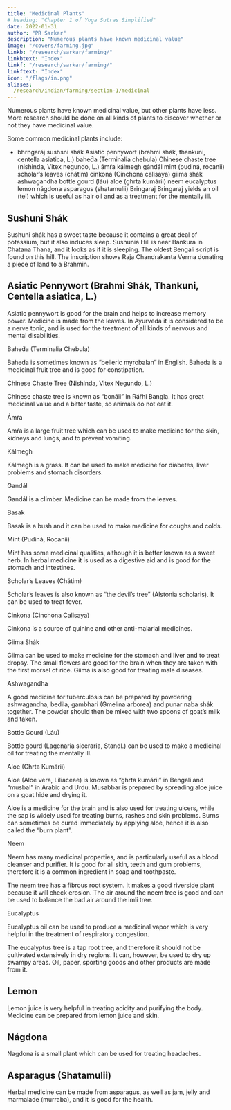 ```yaml
---
title: "Medicinal Plants"
# heading: "Chapter 1 of Yoga Sutras Simplified"
date: 2022-01-31
author: "PR Sarkar"
description: "Numerous plants have known medicinal value"
image: "/covers/farming.jpg"
linkb: "/research/sarkar/farming/"
linkbtext: "Index"
linkf: "/research/sarkar/farming/"
linkftext: "Index"
icon: "/flags/in.png"
aliases:
  /research/indian/farming/section-1/medicinal
---
```



Numerous plants have known medicinal value, but other plants have less. More research should be done on all kinds of plants to discover whether or not they have medicinal value.

Some common medicinal plants include:
- bhrngaráj
sushsni shák
Asiatic pennywort (brahmi shák, thankuni, centella asiatica, L.)
bahed́a (Terminalia chebula)
Chinese chaste tree (nishinda, Vitex negundo, L.)
ámŕa
kálmegh
gándál
mint (pudiná, rocanii)
scholar’s leaves (chátim)
cinkona (Cinchona calisaya)
giima shák
ashwagandha
bottle gourd (láu)
aloe (ghrta kumárii)
neem
eucalyptus
lemon
nágdona
asparagus (shatamulii)
Bringaraj
Bringaraj yields an oil (tel) which is useful as hair oil and as a treatment for the mentally ill.

## Sushuni Shák

Sushuni shák has a sweet taste because it contains a great deal of potassium, but it also induces sleep. Sushunia Hill is near Bankura in Chatana Thana, and it looks as if it is sleeping. The oldest Bengali script is found on this hill. The inscription shows Raja Chandrakanta Verma donating a piece of land to a Brahmin.

## Asiatic Pennywort (Brahmi Shák, Thankuni, Centella asiatica, L.)

Asiatic pennywort is good for the brain and helps to increase memory power. Medicine is made from the leaves. In Ayurveda it is considered to be a nerve tonic, and is used for the treatment of all kinds of nervous and mental disabilities.

Bahed́a (Terminalia Chebula)

Baheda is sometimes known as “belleric myrobalan” in English. Baheda is a medicinal fruit tree and is good for constipation.

Chinese Chaste Tree (Nishinda, Vitex Negundo, L.)

Chinese chaste tree is known as “bonáii” in Ráŕhi Bangla. It has great medicinal value and a bitter taste, so animals do not eat it.

Ámŕa

Amŕa is a large fruit tree which can be used to make medicine for the skin, kidneys and lungs, and to prevent vomiting.

Kálmegh

Kálmegh is a grass. It can be used to make medicine for diabetes, liver problems and stomach disorders.

Gandál

Gandál is a climber. Medicine can be made from the leaves.

Basak

Basak is a bush and it can be used to make medicine for coughs and colds.

Mint (Pudiná, Rocanii)

Mint has some medicinal qualities, although it is better known as a sweet herb. In herbal medicine it is used as a digestive aid and is good for the stomach and intestines.

Scholar’s Leaves (Chátim)

Scholar’s leaves is also known as “the devil’s tree” (Alstonia scholaris). It can be used to treat fever.

Cinkona (Cinchona Calisaya)

Cinkona is a source of quinine and other anti-malarial medicines.

Giima Shák

Giima can be used to make medicine for the stomach and liver and to treat dropsy. The small flowers are good for the brain when they are taken with the first morsel of rice. Giima is also good for treating male diseases.

Ashwagandha

A good medicine for tuberculosis can be prepared by powdering ashwagandha, bedila, gambhari (Gmelina arborea) and punar naba shák together. The powder should then be mixed with two spoons of goat’s milk and taken.

Bottle Gourd (Láu)

Bottle gourd (Lagenaria siceraria, Standl.) can be used to make a medicinal oil for treating the mentally ill.

Aloe (Ghrta Kumárii)

Aloe (Aloe vera, Liliaceae) is known as “ghrta kumárii” in Bengali and “musbal” in Arabic and Urdu. Musabbar is prepared by spreading aloe juice on a goat hide and drying it. 

Aloe is a medicine for the brain and is also used for treating ulcers, while the sap is widely used for treating burns, rashes and skin problems. Burns can sometimes be cured immediately by applying aloe, hence it is also called the “burn plant”.

Neem

Neem has many medicinal properties, and is particularly useful as a blood cleanser and purifier. It is good for all skin, teeth and gum problems, therefore it is a common ingredient in soap and toothpaste.

The neem tree has a fibrous root system. It makes a good riverside plant because it will check erosion. The air around the neem tree is good and can be used to balance the bad air around the imli tree.

Eucalyptus

Eucalyptus oil can be used to produce a medicinal vapor which is very helpful in the treatment of respiratory congestion.

The eucalyptus tree is a tap root tree, and therefore it should not be cultivated extensively in dry regions. It can, however, be used to dry up swampy areas. Oil, paper, sporting goods and other products are made from it.


## Lemon

Lemon juice is very helpful in treating acidity and purifying the body. Medicine can be prepared from lemon juice and skin.

## Nágdona

Nagdona is a small plant which can be used for treating headaches.

## Asparagus (Shatamulii)

Herbal medicine can be made from asparagus, as well as jam, jelly and marmalade (murraba), and it is good for the health.

